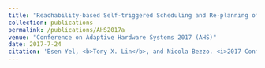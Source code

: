 ```yaml
---
title: "Reachability-based Self-triggered Scheduling and Re-planning of UAV Operations"
collection: publications
permalink: /publications/AHS2017a
venue: "Conference on Adaptive Hardware Systems 2017 (AHS)"
date: 2017-7-24
citation: 'Esen Yel, <b>Tony X. Lin</b>, and Nicola Bezzo. <i>2017 Conference on Adaptive Hardware Systems (AHS).</i>'
---
```

